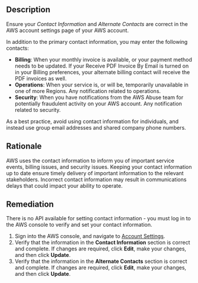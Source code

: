 ## Description

Ensure your *Contact Information* and *Alternate Contacts* are correct in the AWS account settings page of your AWS account.

In addition to the primary contact information, you may enter the following contacts:

- **Billing**: When your monthly invoice is available, or your payment method needs to be updated. If your Receive PDF Invoice By Email is turned on in your Billing preferences, your alternate billing contact will receive the PDF invoices as well.
- **Operations**: When your service is, or will be, temporarily unavailable in one of more Regions. Any notification related to operations.
- **Security**: When you have notifications from the AWS Abuse team for potentially fraudulent activity on your AWS account. Any notification related to security.

As a best practice, avoid using contact information for individuals, and instead use group email addresses and shared company phone numbers.

## Rationale

AWS uses the contact information to inform you of important service events, billing issues, and security issues.  Keeping your contact information up to date ensure timely delivery of important information to the relevant stakeholders.  Incorrect contact information may result in communications delays that could impact your ability to operate.

## Remediation

There is no API available for setting contact information - you must log in to the AWS console to verify and set your contact information.

1. Sign into the AWS console, and navigate to [Account Settings](https://console.aws.amazon.com/billing/home?#/account).
2. Verify that the information in the **Contact Information** section is correct and complete.  If changes are required, click **Edit**, make your changes, and then click **Update**.
3. Verify that the information in the **Alternate Contacts** section is correct and complete.  If changes are required, click **Edit**, make your changes, and then click **Update**.
